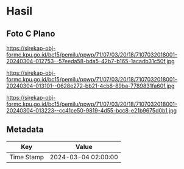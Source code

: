 # Hasil

## Foto C Plano

https://sirekap-obj-formc.kpu.go.id/bc15/pemilu/ppwp/71/07/03/20/18/7107032018001-20240304-012753--57eeda58-bda5-42b7-b165-1acadb31c50f.jpg

https://sirekap-obj-formc.kpu.go.id/bc15/pemilu/ppwp/71/07/03/20/18/7107032018001-20240304-013101--0628e272-bb21-4cb8-89ba-7789831fa60f.jpg

https://sirekap-obj-formc.kpu.go.id/bc15/pemilu/ppwp/71/07/03/20/18/7107032018001-20240304-013223--cc41ce50-9819-4d55-bcc8-e21b9675d0b1.jpg


## Metadata

| Key        | Value               |
| ---------- | ------------------- |
| Time Stamp | 2024-03-04 02:00:00 |



